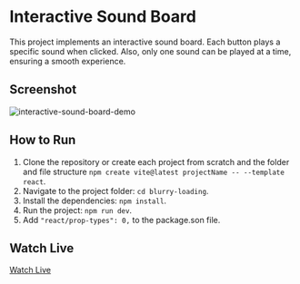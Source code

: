 # Interactive Sound Board

This project implements an interactive sound board. Each button plays a specific sound when clicked. Also, only one sound can be played at a time, ensuring a smooth experience.

## Screenshot

![interactive-sound-board-demo](./interactive-sound-board.gif)

## How to Run

1. Clone the repository or create each project from scratch and the folder and file structure `npm create vite@latest projectName -- --template react`.
2. Navigate to the project folder: `cd blurry-loading`.
3. Install the dependencies: `npm install`.
4. Run the project: `npm run dev`.
5. Add `"react/prop-types": 0,` to the package.son file.

## Watch Live

[Watch Live](https://interactive-sound-board.vercel.app/)
